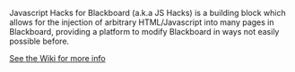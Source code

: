 Javascript Hacks for Blackboard (a.k.a JS Hacks) is a building block which allows for the injection of arbitrary HTML/Javascript into many pages in Blackboard, providing a platform to modify Blackboard in ways not easily possible before.

[See the Wiki for more info](https://github.com/AllTheDucks/jshack-v1/wiki)